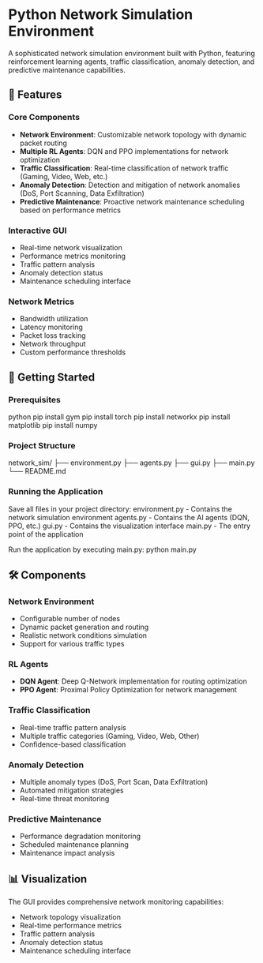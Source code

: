 # Python Network Simulation Environment

A sophisticated network simulation environment built with Python, featuring reinforcement learning agents, traffic classification, anomaly detection, and predictive maintenance capabilities.

## 🌟 Features

### Core Components
- **Network Environment**: Customizable network topology with dynamic packet routing
- **Multiple RL Agents**: DQN and PPO implementations for network optimization
- **Traffic Classification**: Real-time classification of network traffic (Gaming, Video, Web, etc.)
- **Anomaly Detection**: Detection and mitigation of network anomalies (DoS, Port Scanning, Data Exfiltration)
- **Predictive Maintenance**: Proactive network maintenance scheduling based on performance metrics

### Interactive GUI
- Real-time network visualization
- Performance metrics monitoring
- Traffic pattern analysis
- Anomaly detection status
- Maintenance scheduling interface

### Network Metrics
- Bandwidth utilization
- Latency monitoring
- Packet loss tracking
- Network throughput
- Custom performance thresholds

## 🚀 Getting Started

### Prerequisites

python
pip install gym
pip install torch
pip install networkx
pip install matplotlib
pip install numpy



### Project Structure

network_sim/
├── environment.py
├── agents.py
├── gui.py
├── main.py
└── README.md

### Running the Application
Save all files in your project directory:
environment.py - Contains the network simulation environment
agents.py - Contains the AI agents (DQN, PPO, etc.)
gui.py - Contains the visualization interface
main.py - The entry point of the application

Run the application by executing main.py:
python main.py


## 🛠️ Components

### Network Environment
- Configurable number of nodes
- Dynamic packet generation and routing
- Realistic network conditions simulation
- Support for various traffic types

### RL Agents
- **DQN Agent**: Deep Q-Network implementation for routing optimization
- **PPO Agent**: Proximal Policy Optimization for network management

### Traffic Classification
- Real-time traffic pattern analysis
- Multiple traffic categories (Gaming, Video, Web, Other)
- Confidence-based classification

### Anomaly Detection
- Multiple anomaly types (DoS, Port Scan, Data Exfiltration)
- Automated mitigation strategies
- Real-time threat monitoring

### Predictive Maintenance
- Performance degradation monitoring
- Scheduled maintenance planning
- Maintenance impact analysis

## 📊 Visualization

The GUI provides comprehensive network monitoring capabilities:
- Network topology visualization
- Real-time performance metrics
- Traffic pattern analysis
- Anomaly detection status
- Maintenance scheduling interface

